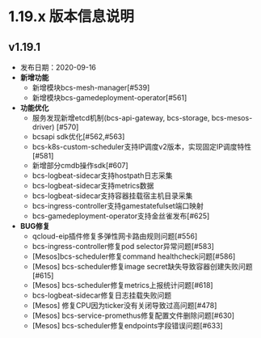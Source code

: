 # 1.19.x 版本信息说明

## v1.19.1

* 发布日期：2020-09-16
* **新增功能**
  * 新增模块bcs-mesh-manager[#539]
  * 新增模块bcs-gamedeployment-operator[#561]
* **功能优化**
  * 服务发现新增etcd机制(bcs-api-gateway, bcs-storage, bcs-mesos-driver) [#570]
  * bcsapi sdk优化[#562,#563]
  * bcs-k8s-custom-scheduler支持IP调度v2版本，实现固定IP调度特性[#581]
  * 新增部分cmdb操作sdk[#607]
  * bcs-logbeat-sidecar支持hostpath日志采集
  * bcs-logbeat-sidecar支持metrics数据
  * bcs-logbeat-sidecar支持容器挂载宿主机目录采集
  * bcs-ingress-controller支持gamestatefulset端口映射
  * bcs-gamedeployment-operator支持金丝雀发布[#625]
* **BUG修复**
  * qcloud-eip插件修复多弹性网卡路由规则问题[#556]
  * bcs-ingress-controller修复pod selector异常问题[#583]
  * [Mesos]bcs-scheduler修复command healthcheck问题[#586]
  * [Mesos] bcs-scheduler修复image secret缺失导致容器创建失败问题[#615]
  * [Mesos] bcs-scheduler修复metrics上报统计问题[#618]
  * bcs-logbeat-sidecar修复日志挂载失败问题
  * [Mesos] 修复CPU因为ticker没有关闭导致过高问题[#478]
  * [Mesos] bcs-service-promethus修复配置文件删除问题[#630]
  * [Mesos] bcs-scheduler修复endpoints字段错误问题[#633]

